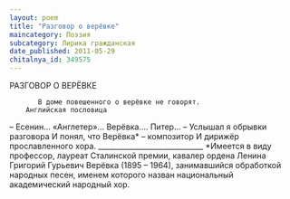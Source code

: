 ```yaml
---
layout: poem
title: "Разговор о верёвке"
maincategory: Поэзия
subcategory: Лирика гражданская
date_published: 2011-05-29
chitalnya_id: 349575
---
```




РАЗГОВОР О ВЕРЁВКЕ

           В доме повешенного о верёвке не говорят. 
        Английская пословица

– Есенин... «Англетер»... Верёвка.... Питер... –
Услышал я обрывки разговора
И понял, что Верёвка\* – композитор
И дирижёр прославленного хора.
          _____________________________
\*Имеется в виду профессор, лауреат Сталинской премии, кавалер ордена Ленина Григорий Гурьевич Верёвка (1895 – 1964), занимавшийся обработкой народных песен, именем которого назван национальный академический народный хор.






